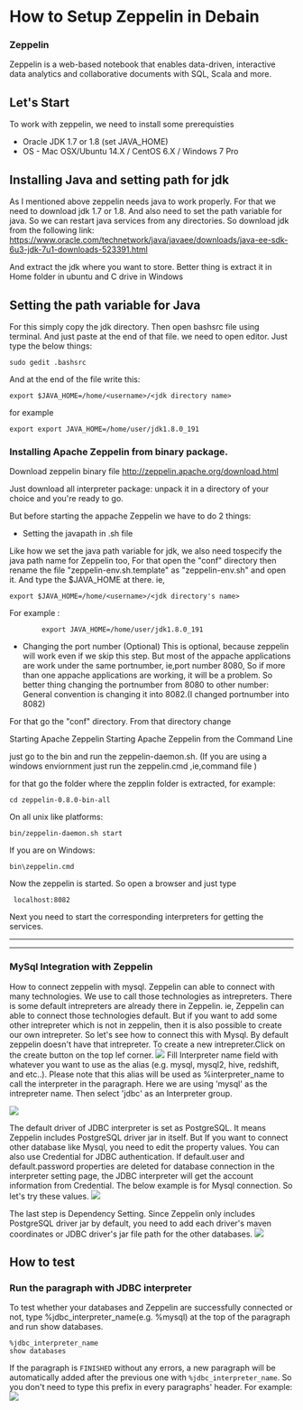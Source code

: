 # How to Setup Zeppelin in Debain


### Zeppelin
Zeppelin is a web-based notebook that enables data-driven,
interactive data analytics and collaborative documents with SQL, Scala and more.

## Let's Start

To work with zeppelin, we need to install some prerequisties 
 - Oracle JDK 	1.7 or 1.8 (set JAVA_HOME)
 -  OS        -  Mac OSX/Ubuntu 14.X /                CentOS 6.X /  Windows 7 Pro

## Installing Java and setting path for jdk
As I mentioned above zeppelin needs java to work properly. For that we need to download jdk 1.7 or 1.8. And also need to set the path variable for java. So we can restart java services from any directories.
So download jdk from the following link:
https://www.oracle.com/technetwork/java/javaee/downloads/java-ee-sdk-6u3-jdk-7u1-downloads-523391.html

And extract the jdk where you want to store. Better thing is extract it in Home folder in ubuntu and C drive in Windows
## Setting the path variable for Java
For this simply copy the jdk directory. Then open bashsrc file using terminal. And just paste at the end of that file.
we need to open editor. 
Just type the below things:
```
sudo gedit .bashsrc
``` 
And at the end of the file write this:
```
export $JAVA_HOME=/home/<username>/<jdk directory name>
```
for example
```
export export JAVA_HOME=/home/user/jdk1.8.0_191
```

### Installing Apache Zeppelin from binary package.

Download zeppelin binary file
http://zeppelin.apache.org/download.html

Just download all interpreter package: unpack it in a directory of your choice and you're ready to go.

But before starting the appache Zeppelin we have to do 2 things:

- Setting the javapath in .sh file

 Like how we set the java path variable for jdk, we also need tospecify the java path name for Zeppelin too,
 For that open the "conf" directory then rename the file "zeppelin-env.sh.template" as "zeppelin-env.sh" and open it.
 And type the $JAVA_HOME at there.
ie, 
```
export $JAVA_HOME=/home/<username>/<jdk directory's name>
```
For example :  
```
        export JAVA_HOME=/home/user/jdk1.8.0_191
```
  

-  Changing the port number (Optional)
 This is optional, because zeppelin will work even if we skip this step.
 But most of the appache applications are work under the same portnumber, ie,port number 8080, So if more than one appache applications are working, it will be a problem. So better thing changing the portnumber from 8080 to other number:
 General convention is changing it into 8082.(I changed portnumber into 8082)
 
 For that go the "conf" directory. From that directory change 

Starting Apache Zeppelin
Starting Apache Zeppelin from the Command Line

just go to the bin and run the zeppelin-daemon.sh. (If you are using a windows enviornment just run the zeppelin.cmd ,ie,command file )

for that go the folder where the zepplin folder is extracted, 
for example:
```
cd zeppelin-0.8.0-bin-all
``` 


On all unix like platforms:
```
bin/zeppelin-daemon.sh start
```
If you are on Windows:
```
bin\zeppelin.cmd
```
Now the zeppelin is started. So open a browser and just type 
```
 localhost:8082
```
Next you need to start the corresponding interpreters for getting the services.
****************************************

 
*********************************************
### MySql Integration with Zeppelin

How to connect zeppelin with mysql.
Zeppelin can able to connect with many technologies. We use to call those technologies as intrepreters. There is some default intrepreters are already there in Zeppelin. ie, Zeppelin can able to connect those technologies default. But if you want to add some other intrepreter which is not in zeppelin, then it is also possible to create our own intrepreter.
So let's see how to connect this with Mysql. By default zeppelin doesn't have that intrepreter.
To create a new intrepreter.Click on the create button on the top lef corner.
 ![](https://zeppelin.apache.org/docs/0.8.0/assets/themes/zeppelin/img/docs-img/click_create_button.png)
 Fill Interpreter name field with whatever you want to use as the alias (e.g. mysql, mysql2, hive, redshift, and etc..). Please note that this alias will be used as %interpreter_name to call the interpreter in the paragraph. Here we are
 using 'mysql' as the intrepreter name. Then select 'jdbc' as an Interpreter group. 

![](https://zeppelin.apache.org/docs/0.8.0/assets/themes/zeppelin/img/docs-img/select_name_and_group.png=250x250)

 The default driver of JDBC interpreter is set as PostgreSQL. It means Zeppelin includes PostgreSQL driver jar in itself. But If you want to connect other database like Mysql, you need to edit the property values. You can also use Credential for JDBC authentication. If default.user and default.password properties are deleted for database connection in the interpreter setting page, the JDBC interpreter will get the account information from Credential.
The below example is for Mysql connection. So let's try these values.
![](https://zeppelin.apache.org/docs/0.8.0/assets/themes/zeppelin/img/docs-img/edit_properties.png)


The last step is Dependency Setting. 
Since Zeppelin only includes PostgreSQL driver jar by default, you need to add each driver's maven coordinates or JDBC driver's jar file path for the other databases.
![](https://zeppelin.apache.org/docs/0.8.0/assets/themes/zeppelin/img/docs-img/edit_dependencies.png)

## How to test
### Run the paragraph with JDBC interpreter

To test whether your databases and Zeppelin are successfully connected or not, type %jdbc_interpreter_name(e.g. %mysql) at the top of the paragraph and run show databases.
```
%jdbc_interpreter_name
show databases
```
If the paragraph is `FINISHED` without any errors, a new paragraph will be automatically added after the previous one with `%jdbc_interpreter_name`. So you don't need to type this prefix in every paragraphs' header.
For example:
![](https://zeppelin.apache.org/docs/0.8.0/assets/themes/zeppelin/img/docs-img/run_paragraph_with_jdbc.png)




